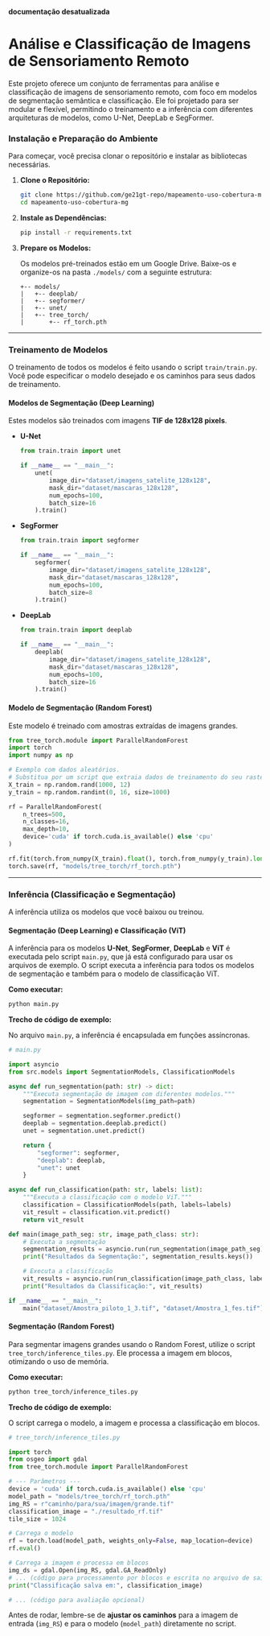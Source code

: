 **documentação desatualizada**

# Análise e Classificação de Imagens de Sensoriamento Remoto
Este projeto oferece um conjunto de ferramentas para análise e classificação de imagens de sensoriamento remoto, com foco em modelos de segmentação semântica e classificação. Ele foi projetado para ser modular e flexível, permitindo o treinamento e a inferência com diferentes arquiteturas de modelos, como U-Net, DeepLab e SegFormer.

### Instalação e Preparação do Ambiente

Para começar, você precisa clonar o repositório e instalar as bibliotecas necessárias.

1.  **Clone o Repositório:**

    ```bash
    git clone https://github.com/ge21gt-repo/mapeamento-uso-cobertura-mg
    cd mapeamento-uso-cobertura-mg
    ```

2.  **Instale as Dependências:**

    ```bash
    pip install -r requirements.txt
    ```

3.  **Prepare os Modelos:**

    Os modelos pré-treinados estão em um Google Drive. Baixe-os e organize-os na pasta `./models/` com a seguinte estrutura:

    ```
    +-- models/
    |   +-- deeplab/
    |   +-- segformer/
    |   +-- unet/
    |   +-- tree_torch/
    |       +-- rf_torch.pth
    ```

-----

### Treinamento de Modelos

O treinamento de todos os modelos é feito usando o script `train/train.py`. Você pode especificar o modelo desejado e os caminhos para seus dados de treinamento.

#### Modelos de Segmentação (Deep Learning)

Estes modelos são treinados com imagens **TIF de 128x128 pixels**.

  - **U-Net**

    ```python
    from train.train import unet

    if __name__ == "__main__":
        unet(
            image_dir="dataset/imagens_satelite_128x128",
            mask_dir="dataset/mascaras_128x128",
            num_epochs=100,
            batch_size=16
        ).train()
    ```

  - **SegFormer**

    ```python
    from train.train import segformer

    if __name__ == "__main__":
        segformer(
            image_dir="dataset/imagens_satelite_128x128",
            mask_dir="dataset/mascaras_128x128",
            num_epochs=100,
            batch_size=8
        ).train()
    ```

  - **DeepLab**

    ```python
    from train.train import deeplab

    if __name__ == "__main__":
        deeplab(
            image_dir="dataset/imagens_satelite_128x128",
            mask_dir="dataset/mascaras_128x128",
            num_epochs=100,
            batch_size=16
        ).train()
    ```

#### Modelo de Segmentação (Random Forest)

Este modelo é treinado com amostras extraídas de imagens grandes.

```python
from tree_torch.module import ParallelRandomForest
import torch
import numpy as np

# Exemplo com dados aleatórios.
# Substitua por um script que extraia dados de treinamento do seu raster.
X_train = np.random.rand(1000, 12)
y_train = np.random.randint(0, 16, size=1000)

rf = ParallelRandomForest(
    n_trees=500,
    n_classes=16,
    max_depth=10,
    device='cuda' if torch.cuda.is_available() else 'cpu'
)

rf.fit(torch.from_numpy(X_train).float(), torch.from_numpy(y_train).long())
torch.save(rf, "models/tree_torch/rf_torch.pth")
```

-----

### Inferência (Classificação e Segmentação)

A inferência utiliza os modelos que você baixou ou treinou.

#### Segmentação (Deep Learning) e Classificação (ViT)

A inferência para os modelos **U-Net**, **SegFormer**, **DeepLab** e **ViT** é executada pelo script `main.py`, que já está configurado para usar os arquivos de exemplo. O script executa a inferência para todos os modelos de segmentação e também para o modelo de classificação ViT.

**Como executar:**

```bash
python main.py
```

**Trecho de código de exemplo:**

No arquivo `main.py`, a inferência é encapsulada em funções assíncronas.

```python
# main.py

import asyncio
from src.models import SegmentationModels, ClassificationModels

async def run_segmentation(path: str) -> dict:
    """Executa segmentação de imagem com diferentes modelos."""
    segmentation = SegmentationModels(img_path=path)

    segformer = segmentation.segformer.predict()
    deeplab = segmentation.deeplab.predict()
    unet = segmentation.unet.predict()

    return {
        "segformer": segformer,
        "deeplab": deeplab,
        "unet": unet
    }

async def run_classification(path: str, labels: list):
    """Executa a classificação com o modelo ViT."""
    classification = ClassificationModels(path, labels=labels)
    vit_result = classification.vit.predict()
    return vit_result

def main(image_path_seg: str, image_path_class: str):
    # Executa a segmentação
    segmentation_results = asyncio.run(run_segmentation(image_path_seg))
    print("Resultados da Segmentação:", segmentation_results.keys())

    # Executa a classificação
    vit_results = asyncio.run(run_classification(image_path_class, labels=list(range(10))))
    print("Resultados da Classificação:", vit_results)

if __name__ == "__main__":
    main("dataset/Amostra_piloto_1_3.tif", "dataset/Amostra_1_fes.tif")
```

#### Segmentação (Random Forest)

Para segmentar imagens grandes usando o Random Forest, utilize o script `tree_torch/inference_tiles.py`. Ele processa a imagem em blocos, otimizando o uso de memória.

**Como executar:**

```bash
python tree_torch/inference_tiles.py
```

**Trecho de código de exemplo:**

O script carrega o modelo, a imagem e processa a classificação em blocos.

```python
# tree_torch/inference_tiles.py

import torch
from osgeo import gdal
from tree_torch.module import ParallelRandomForest

# --- Parâmetros ---
device = 'cuda' if torch.cuda.is_available() else 'cpu'
model_path = "models/tree_torch/rf_torch.pth"
img_RS = r"caminho/para/sua/imagem/grande.tif"
classification_image = "./resultado_rf.tif"
tile_size = 1024

# Carrega o modelo
rf = torch.load(model_path, weights_only=False, map_location=device)
rf.eval()

# Carrega a imagem e processa em blocos
img_ds = gdal.Open(img_RS, gdal.GA_ReadOnly)
# ... (código para processamento por blocos e escrita no arquivo de saída)
print("Classificação salva em:", classification_image)

# ... (código para avaliação opcional)
```

Antes de rodar, lembre-se de **ajustar os caminhos** para a imagem de entrada (`img_RS`) e para o modelo (`model_path`) diretamente no script.